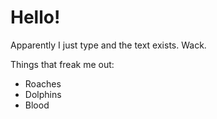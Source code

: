 # Hello!

Apparently I just type and the text exists. Wack.

Things that freak me out:

- Roaches
- Dolphins
- Blood